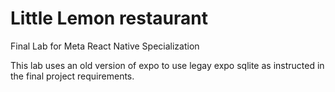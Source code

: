 # Little Lemon restaurant

Final Lab for Meta React Native Specialization

This lab uses an old version of expo to use legay expo sqlite as instructed in the final project requirements.
